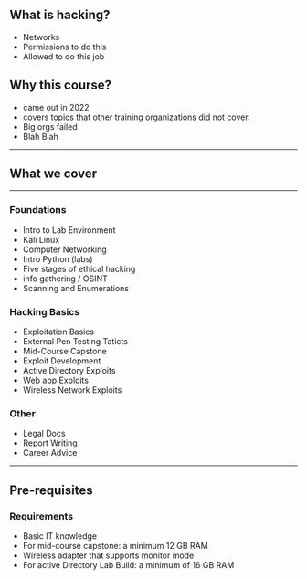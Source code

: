 ## What is hacking?
- Networks
- Permissions to do this
- Allowed to do this job
## Why this course?
- came out in 2022
- covers topics that other training organizations did not cover.
- Big orgs failed
- Blah Blah
---
## What we cover
---
### Foundations
- Intro to Lab Environment
- Kali Linux
- Computer Networking
- Intro Python (labs)
- Five stages of ethical hacking
- info gathering / OSINT
- Scanning and Enumerations
### Hacking Basics
 - Exploitation Basics
 - External Pen Testing Taticts
 - Mid-Course Capstone
 - Exploit Development
 - Active Directory Exploits
 - Web app Exploits
 - Wireless Network Exploits
### Other
- Legal Docs
- Report Writing
- Career Advice
---
## Pre-requisites
### Requirements
 - Basic IT knowledge
 - For mid-course capstone: a minimum 12 GB RAM
 - Wireless adapter that supports monitor mode
 - For active Directory Lab Build: a minimum of 16 GB RAM
